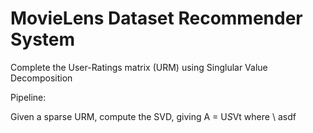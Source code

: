 # MovieLens Dataset Recommender System

Complete the User-Ratings matrix (URM) using Singlular Value Decomposition

Pipeline:

Given a sparse URM, compute the SVD, giving A = U*S*Vt where \\
asdf

